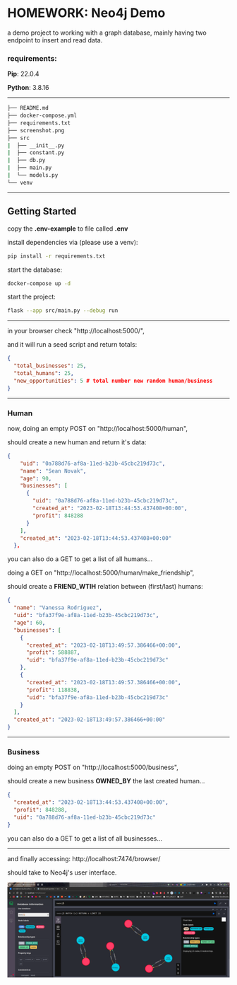 # HOMEWORK: Neo4j Demo

a demo project to working with a graph database, mainly having two endpoint to insert and read data.

### requirements:

**Pip**: 22.0.4

**Python**: 3.8.16

---

```sh
├── README.md
├── docker-compose.yml
├── requirements.txt
├── screenshot.png
├── src
|  ├── __init__.py
|  ├── constant.py
|  ├── db.py
|  ├── main.py
|  └── models.py
└── venv
```

---

## Getting Started

copy the **.env-example** to file called **.env**

install dependencies via (please use a venv):

```sh
pip install -r requirements.txt
```

start the database:

```sh
docker-compose up -d
```

start the project:

```sh
flask --app src/main.py --debug run
```

---

in your browser check "http://localhost:5000/",

and it will run a seed script and return totals:

```json
{
  "total_businesses": 25,
  "total_humans": 25,
  "new_opportunities": 5 # total number new random human/business
}
```

---

### Human

now, doing an empty POST on "http://localhost:5000/human",

should create a new human and return it's data:

```json
{
    "uid": "0a788d76-af8a-11ed-b23b-45cbc219d73c",
    "name": "Sean Novak",
    "age": 90,
    "businesses": [
      {
        "uid": "0a788d76-af8a-11ed-b23b-45cbc219d73c",
        "created_at": "2023-02-18T13:44:53.437408+00:00",
        "profit": 848288
      }
    ],
    "created_at": "2023-02-18T13:44:53.437408+00:00"
  },
```

you can also do a GET to get a list of all humans...

doing a GET on "http://localhost:5000/human/make_friendship",

should create a **FRIEND_WTIH** relation between (first/last) humans:

```json
{
  "name": "Vanessa Rodriguez",
  "uid": "bfa37f9e-af8a-11ed-b23b-45cbc219d73c",
  "age": 60,
  "businesses": [
    {
      "created_at": "2023-02-18T13:49:57.386466+00:00",
      "profit": 588887,
      "uid": "bfa37f9e-af8a-11ed-b23b-45cbc219d73c"
    },
    {
      "created_at": "2023-02-18T13:49:57.386466+00:00",
      "profit": 118838,
      "uid": "bfa37f9e-af8a-11ed-b23b-45cbc219d73c"
    }
  ],
  "created_at": "2023-02-18T13:49:57.386466+00:00"
}
```

---

### Business

doing an empty POST on "http://localhost:5000/business",

should create a new business **OWNED_BY** the last created human...

```json
{
  "created_at": "2023-02-18T13:44:53.437408+00:00",
  "profit": 848288,
  "uid": "0a788d76-af8a-11ed-b23b-45cbc219d73c"
}
```

you can also do a GET to get a list of all businesses...

---

and finally accessing: http://localhost:7474/browser/

should take to Neo4j's user interface.

![Screenshot](https://github.com/wassef911/neo4j-demo/blob/master/screenshot.png?raw=true)
